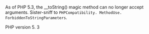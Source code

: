As of PHP 5.3, the __toString() magic method can no longer accept arguments.
Sister-sniff to `PHPCompatibility. MethodUse. ForbiddenToStringParameters`. 

PHP version 5. 3
